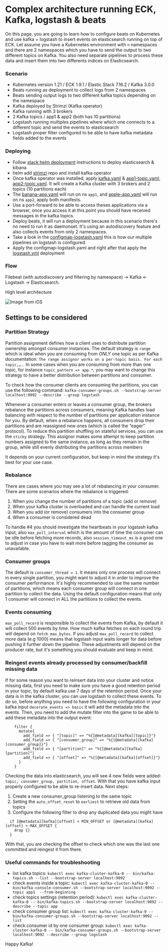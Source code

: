 # Complex architecture running ECK, Kafka, logstash & beats

On this page, you are going to learn how to configure beats on Kubernetes and use kafka + logstash to insert events on elasticsearch running on top of ECK.
Let assume you have a Kubernetes environment with `n` namespaces and there are 2 namespaces which you have to send the output to two different topics on Kafka. You also need separate pipelines to process these data and insert them into two differents indices on Elasticsearch.

### Scenario
- Kubernetes version 1.21 / ECK 1.9.1 / Elastic Stack 7.16.2 / Kafka 3.0.0
- Beats running as deployment to collect logs from 2 namespaces 
- Beats sending output logs to two different kafka topics depending on the namespace
- Kafka deployed by Strimzi (Kafka operator)
- Kafka running with 3 brokers
- 2 Kafka topics / app1 & app2 (both has 10 partitions)
- Logstash running multiples pipelines where which one connects to a different topic and send the events to elasticsearch
- Logstash proper filter configured to be able to have kafka metadata fields added to the events

### Deploying

- Follow [stack helm deployment](https://github.com/framsouza/eck-resources-with-helm-charts) instructions to deploy elasticsearch & kibana
- helm add [strimzi](https://strimzi.io/blog/2018/11/01/using-helm/) repo and install kafka operator
- Once kafka operator was installed, apply [kafka.yaml](https://github.com/framsouza/eck-beats-kafka-logstash/blob/main/kafka.yaml) & [app1-topic.yaml](https://github.com/framsouza/eck-beats-kafka-logstash/blob/main/app1-topic.yaml), [app2-topic.yaml](https://github.com/framsouza/eck-beats-kafka-logstash/blob/main/app2-topic.yaml). It will create a Kafka cluster with 3 brokers and 2 topics (10 partitions each)
- The [banana-app.yaml](https://github.com/framsouza/eck-beats-kafka-logstash/blob/main/banana-app.yaml) will run on ns `app1`, and [apple-app.yaml](https://github.com/framsouza/eck-beats-kafka-logstash/blob/main/apple-app.yaml) will run on ns `app2`, apply both manifests.
- Use a port-forward to be able to access theses applications via a browser, once you access it at this point you should have received messages in the kafka topics.
- Deploy beats, it will run a deployment because in this scenario there's no need to run it as daemonset. It's using an autodiscovery feature and also collects events from only 2 namespaces. 
- Take a look in the [configmap-logstash.yaml](https://github.com/framsouza/eck-beats-kafka-logstash/blob/main/configmap-logstash.yml) this is how our multiple pipelines on logstash is configured. 
- Apply the configmap-logstash.yaml and right after that apply the [logstash.yml](https://github.com/framsouza/eck-beats-kafka-logstash/blob/main/logstash.yml) deployment


### Flow
Filebeat (with autodiscovery and filtering by namespace) -> Kafka <- Logstash -> Elasticsearch.

High level architecture

![Image from iOS](https://user-images.githubusercontent.com/16880741/147740761-1df66d41-6c84-49ea-ae96-3d6eb2d9894d.jpg)


## Settings to be considered
### Partition Strategy

Partition assignment defines how a client uses to distribute partition ownership amongst consumer instances. The default strategy is `range` which is ideal when you are consuming from *ONLY* one topic as per Kafka documentation: `The range assignor works on a per-topic basis. For each topic,….`.
In some cases when you are consuming from more than one topic, for instance `topic_pattern => app.*`, you may want to change this strategy to have a better distribution between partitions and consumer.

To check how the consumer clients are consuming the partitions, you can use the following command: `kafka-consumer-groups.sh --bootstrap-server localhost:9092 --describe --group logstash`

Whenever a consumer enters or leaves a consumer group, the brokers rebalance the partitions across consumers, meaning Kafka handles load balancing with respect to the number of partitions per application instance for you. By default, when a rebalance happens, all consumers drop their partitions and are reassigned new ones (which is called the “eager” protocol). To reduce this partition shuffling on stateful services, you can use the `sticky` strategy. This assignor makes some attempt to keep partition numbers assigned to the same instance, as long as they remain in the group, while still evenly distributing the partitions across members

It depends on your current configuration, but keep in mind the strategy it's best for your use case.

### Rebalance

There are cases where you may see a lot of rebalancing in your consumer. There are some scenarios where the rebalance is triggered:
1. When you change the number of partitions of a topic (add or remove)
2. When your kafka cluster is overloaded and can handle the current load
3. When you add (or remove) consumers into the consumer group
4. When a consumer is considered dead

To handle #4 you should investigate the heartbeats in your logstash kafka input, also `max_poll_interval` which is the amount of time the consumer can be idle before fetching more records, also `session_timeout_ms` is a good one to adjust in case you have to wait more before tagging the consumer as unavailable. 

### Consumer groups

The default is `consumer_thread = 1`. It means only one process will connect in every single partition, you might want to adjust it in order to improve the consumer performance. It's highly recommended to use the same number of partitions, which means each consumer group will connect in one partition to collect the data. Using the default configuration means that only 1 consumer will connect in ALL the partitions to collect the events.

### Events consuming
`max_poll_record` is responsible to collect the events from Kafka, by default it will collect 500 events by time. How much kafka fetches on each round trip will depend on `fetch_max_bytes`. If you adjust `max_poll_record` to collect more data (e.g 1000) means that logstash input waits longer for data before pushing it further down the pipeline. These adjustments will depend on the producer rate, but it's something you should evaluate and keep in mind.

### Reingest events already processed by consumer/backfill missing data
If for some reason you want to reinsert data into your cluster and notice missing data, first you need to make sure you have a good retention period in your topic, by default kafka use 7 days of the retention period. Once your data is in the kafka cluster, you can use logstash to collect these events.
To do so, before anything you need to have the following configuration in your kafka input `decorate_events => basic` it will add the metadata into the events. Then, you need to add the mutate filter into the game to be able to add these metadata into the output event:

```
    filter {
      mutate{
        add_field => { "[topic]" => "%{[@metadata][kafka][topic]}"}
        add_field => { "[consumer_group]" => "%{[@metadata][kafka][consumer_group]}"}
        add_field => { "[partition]" => "%{[@metadata][kafka][partition]"}
        add_field => { "[offset]" => "%{[@metadata][kafka][offset]}"}
      }
    }
```
Checking the data into elasticsearch, you will see 4 new fields were added: `topic, consumer_group, partition, offset`.
With that you have kafka input properly configured to be able to re-insert data. Next steps:

1. Create a new consumer_group listening to the same topic
2. Setting the `auto_offset_reset` to `earliest` to retrieve old data from topics
3. Configure the following filter to drop any duplicated data you might have
```
  if [@metadata][kafka][offset] < MIN_OFFSET or [@metadata][kafka][offset] > MAX_OFFSET {
    drop {}
  }
```

With that, you are checking the offset to check which one was the last one committed and reingest it from there.

### Useful commands for troubleshooting

- list kafka topics: `kubectl exec kafka-cluster-kafka-0 -- bin/kafka-topics.sh --list --bootstrap-server localhost:9092`
- check events inside a topic: `kubectl exec kafka-cluster-kafka-0 -- bin/kafka-console-consumer.sh --bootstrap-server localhost:9092 --topic app1  --from-beginning`
- check topics settings (retention period): `kubectl exec kafka-cluster-kafka-0 -- bin/kafka-topics.sh --bootstrap-server localhost:9092 --describe --topic app`
- check consumer group list: `kubectl exec kafka-cluster-kafka-0 -- bin/kafka-consumer-groups.sh --bootstrap-server localhost:9092 --list`
- check consumer id by one consumer group: `kubectl exec kafka-cluster-kafka-0 -- bin/kafka-consumer-groups.sh --bootstrap-server localhost:9092 --describe --group logstash`

Happy Kafka! 
